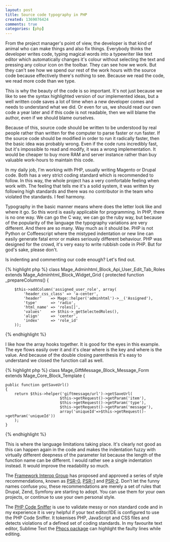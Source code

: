 ```yaml
---
layout: post
title: Source code typography in PHP
created: 1369076424
comments: true
categories: [php]
---
```

From the project manager's point of view, the developer is that kind of animal who can make things and also fix things. Everybody thinks the developer writes code, typing magical words into a typewriter like text editor which automatically changes it's colour without selecting the text and pressing any colour icon on the toolbar. They can see how we work. But they can't see how we spend our rest of the work hours with the source code because effectively there's nothing to see. Because we read the code, we read more code than we type.

This is why the beauty of the code is so important. It's not just because we like to see the syntax highlighted version of our implemented ideas, but a well written code saves a lot of time when a new developer comes and needs to understand what we did. Or even for us, we should read our own code a year later and if this code is not readable, then we will blame the author, even if we should blame ourselves.

Because of this, source code should be written to be understood by real people rather than written for the computer to parse faster or run faster. If the source code should be modified in order to run it radically faster, then the basic idea was probably wrong. Even if the code runs incredibly fast, but it's impossible to read and modify, it was a wrong implementation. It would be cheaper to buy more RAM and server instance rather than buy valuable work-hours to maintain this code.

In my daily job, I'm working with PHP, usually writing Magento or Drupal code. Both has a very strict coding standard which is recommended to follow. In this way, the whole project has a very comfortable feeling when work with. The feeling that tells me it's a solid system, it was written by following high standards and there was no contributor in the team who violated the standards. I feel harmony.

Typography in the basic manner means where does the letter look like and where it go. So this word is easily applicable for programming. In PHP, there is no one way. We can go the C way, we can go the ruby way, but because of the popularity of the language the typography variations are very different. And there are so many. Way much as it should be. PHP is not Python or Coffeescript where the mistyped indentation or new line can easily generate fatal error or makes seriously different behaviour. PHP was designed for the crowd, it's very easy to write rubbish code in PHP. But for god's sake, please don't.

Is indenting and commenting our code enough? Let's find out.

{% highlight php %}
class Mage_Adminhtml_Block_Api_User_Edit_Tab_Roles extends Mage_Adminhtml_Block_Widget_Grid
{
    protected function _prepareColumns()
    {

        $this->addColumn('assigned_user_role', array(
            'header_css_class' => 'a-center',
            'header'    => Mage::helper('adminhtml')->__('Assigned'),
            'type'      => 'radio',
            'html_name' => 'roles[]',
            'values'    => $this->_getSelectedRoles(),
            'align'     => 'center',
            'index'     => 'role_id'
        ));
{% endhighlight %}

I like how the array hooks together. It is good for the eyes in this example. The eye flows easily over it and it's clear where is the key and where is the value. And because of the double closing parenthesis it's easy to understand we closed the function call as well.

{% highlight php %}
class Mage_GiftMessage_Block_Message_Form extends Mage_Core_Block_Template
{

    public function getSaveUrl()
    {
        return $this->helper('giftmessage/url')->getSaveUrl(
                            $this->getRequest()->getParam('item'),
                            $this->getRequest()->getParam('type'),
                            $this->getRequest()->getParam('message'),
                            array('uniqueId'=>$this->getRequest()->getParam('uniqueId'))
        );
    }
{% endhighlight %}

This is where the language limitations taking place. It's clearly not good as this can happen again in the code and makes the indentation fuzzy with virtually different deepness of the parameter list because the length of the function name can be different. I would rather see a single indentation instead. It would improve the readability so much.

The <a href="http://www.php-fig.org/">Framework Interop Group</a> has proposed and approved a series of style recommendations, known as <a href="https://github.com/php-fig/fig-standards/blob/master/accepted/PSR-0.md">PSR-0</a>, <a href="https://github.com/php-fig/fig-standards/blob/master/accepted/PSR-1-basic-coding-standard.md">PSR-1</a> and <a href="https://github.com/php-fig/fig-standards/blob/master/accepted/PSR-2-coding-style-guide.md">PSR-2</a>. Don’t let the funny names confuse you, these recommendations are merely a set of rules that Drupal, Zend, Symfony are starting to adopt. You can use them for your own projects, or continue to use your own personal style.

The <a href="http://pear.php.net/package/PHP_CodeSniffer/">PHP Code Sniffer</a> is use to validate messy or non standard code and in my experience it is very helpful if your text editor/IDE is configured to use the PHP Code Sniffer. It tokenises PHP, JavaScript and CSS files and detects violations of a defined set of coding standards. In my favourite text editor, Sublime Text the <a href="https://github.com/benmatselby/sublime-phpcs">Phpcs package</a> can highlight the faulty lines while editing.
